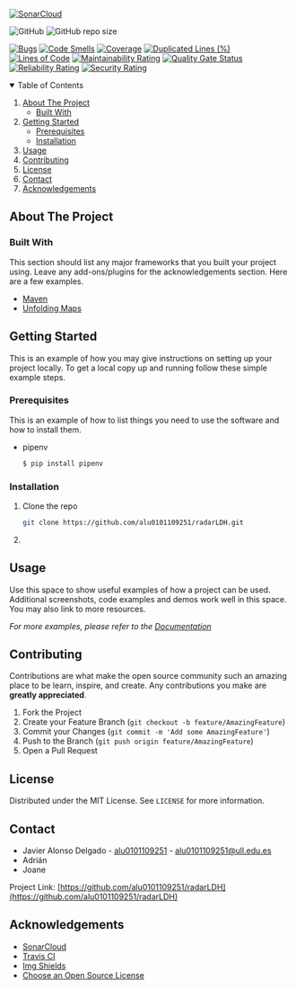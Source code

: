 
<!-- SHIELDS -->
[![SonarCloud](https://sonarcloud.io/images/project_badges/sonarcloud-orange.svg)](https://sonarcloud.io/dashboard?id=alu0101109251_radarLDH)

![GitHub](https://img.shields.io/github/license/alu0101109251/radarLDH)
![GitHub repo size](https://img.shields.io/github/repo-size/alu0101109251/radarLDH)

[![Bugs](https://sonarcloud.io/api/project_badges/measure?project=alu0101109251_radarLDH&metric=bugs)](https://sonarcloud.io/dashboard?id=alu0101109251_radarLDH)
[![Code Smells](https://sonarcloud.io/api/project_badges/measure?project=alu0101109251_radarLDH&metric=code_smells)](https://sonarcloud.io/dashboard?id=alu0101109251_radarLDH)
[![Coverage](https://sonarcloud.io/api/project_badges/measure?project=alu0101109251_radarLDH&metric=coverage)](https://sonarcloud.io/dashboard?id=alu0101109251_radarLDH)
[![Duplicated Lines (%)](https://sonarcloud.io/api/project_badges/measure?project=alu0101109251_radarLDH&metric=duplicated_lines_density)](https://sonarcloud.io/dashboard?id=alu0101109251_radarLDH)
[![Lines of Code](https://sonarcloud.io/api/project_badges/measure?project=alu0101109251_radarLDH&metric=ncloc)](https://sonarcloud.io/dashboard?id=alu0101109251_radarLDH)
[![Maintainability Rating](https://sonarcloud.io/api/project_badges/measure?project=alu0101109251_radarLDH&metric=sqale_rating)](https://sonarcloud.io/dashboard?id=alu0101109251_radarLDH)
[![Quality Gate Status](https://sonarcloud.io/api/project_badges/measure?project=alu0101109251_radarLDH&metric=alert_status)](https://sonarcloud.io/dashboard?id=alu0101109251_radarLDH)
[![Reliability Rating](https://sonarcloud.io/api/project_badges/measure?project=alu0101109251_radarLDH&metric=reliability_rating)](https://sonarcloud.io/dashboard?id=alu0101109251_radarLDH)
[![Security Rating](https://sonarcloud.io/api/project_badges/measure?project=alu0101109251_radarLDH&metric=security_rating)](https://sonarcloud.io/dashboard?id=alu0101109251_radarLDH)

<!-- TABLE OF CONTENTS -->
<details open="open">
  <summary>Table of Contents</summary>
  <ol>
    <li>
      <a href="#about-the-project">About The Project</a>
      <ul>
        <li><a href="#built-with">Built With</a></li>
      </ul>
    </li>
    <li>
      <a href="#getting-started">Getting Started</a>
      <ul>
        <li><a href="#prerequisites">Prerequisites</a></li>
        <li><a href="#installation">Installation</a></li>
      </ul>
    </li>
    <li><a href="#usage">Usage</a></li>
    <li><a href="#contributing">Contributing</a></li>
    <li><a href="#license">License</a></li>
    <li><a href="#contact">Contact</a></li>
    <li><a href="#acknowledgements">Acknowledgements</a></li>
  </ol>
</details>



<!-- ABOUT THE PROJECT -->
## About The Project



### Built With

This section should list any major frameworks that you built your project using. Leave any add-ons/plugins for the acknowledgements section. Here are a few examples.
* [Maven](https://maven.apache.org/)
* [Unfolding Maps](http://unfoldingmaps.org/)


<!-- GETTING STARTED -->
## Getting Started

This is an example of how you may give instructions on setting up your project locally.
To get a local copy up and running follow these simple example steps.

### Prerequisites

This is an example of how to list things you need to use the software and how to install them.
* pipenv
  ```sh
  $ pip install pipenv
  ```

### Installation

1. Clone the repo
   ```sh
   git clone https://github.com/alu0101109251/radarLDH.git
   ```
2. 
   ```sh
   
   ```

<!-- USAGE EXAMPLES -->
## Usage

Use this space to show useful examples of how a project can be used. Additional screenshots, code examples and demos work well in this space. You may also link to more resources.

_For more examples, please refer to the [Documentation](https://example.com)_


<!-- CONTRIBUTING -->
## Contributing

Contributions are what make the open source community such an amazing place to be learn, inspire, and create. Any contributions you make are **greatly appreciated**.

1. Fork the Project
2. Create your Feature Branch (`git checkout -b feature/AmazingFeature`)
3. Commit your Changes (`git commit -m 'Add some AmazingFeature'`)
4. Push to the Branch (`git push origin feature/AmazingFeature`)
5. Open a Pull Request


<!-- LICENSE -->
## License

Distributed under the MIT License. See `LICENSE` for more information.


<!-- CONTACT -->
## Contact

* Javier Alonso Delgado - [alu0101109251](https://github.com/alu0101109251) - alu0101109251@ull.edu.es
* Adrián 
* Joane

Project Link: [https://github.com/alu0101109251/radarLDH](https://github.com/alu0101109251/radarLDH)


<!-- ACKNOWLEDGEMENTS -->
## Acknowledgements
* [SonarCloud](https://sonarcloud.io/)
* [Travis CI](https://travis-ci.org/)
* [Img Shields](https://shields.io)
* [Choose an Open Source License](https://choosealicense.com)
